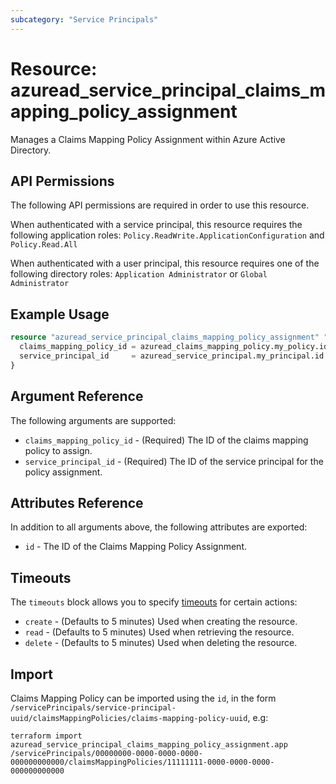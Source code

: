 ```yaml
---
subcategory: "Service Principals"
---
```


# Resource: azuread_service_principal_claims_mapping_policy_assignment

Manages a Claims Mapping Policy Assignment within Azure Active Directory.

## API Permissions

The following API permissions are required in order to use this resource.

When authenticated with a service principal, this resource requires the following application roles: `Policy.ReadWrite.ApplicationConfiguration` and `Policy.Read.All`

When authenticated with a user principal, this resource requires one of the following directory roles: `Application Administrator` or `Global Administrator`

## Example Usage

```terraform
resource "azuread_service_principal_claims_mapping_policy_assignment" "app" {
  claims_mapping_policy_id = azuread_claims_mapping_policy.my_policy.id
  service_principal_id     = azuread_service_principal.my_principal.id
}
```

## Argument Reference

The following arguments are supported:

* `claims_mapping_policy_id` - (Required) The ID of the claims mapping policy to assign.
* `service_principal_id` - (Required) The ID of the service principal for the policy assignment.

## Attributes Reference

In addition to all arguments above, the following attributes are exported:

* `id` - The ID of the Claims Mapping Policy Assignment.

## Timeouts

The `timeouts` block allows you to specify [timeouts](https://www.terraform.io/language/resources/syntax#operation-timeouts) for certain actions:

* `create` - (Defaults to 5 minutes) Used when creating the resource.
* `read` - (Defaults to 5 minutes) Used when retrieving the resource.
* `delete` - (Defaults to 5 minutes) Used when deleting the resource.

## Import

Claims Mapping Policy can be imported using the `id`, in the form `/servicePrincipals/service-principal-uuid/claimsMappingPolicies/claims-mapping-policy-uuid`, e.g:

```shell
terraform import azuread_service_principal_claims_mapping_policy_assignment.app /servicePrincipals/00000000-0000-0000-0000-000000000000/claimsMappingPolicies/11111111-0000-0000-0000-000000000000
```
